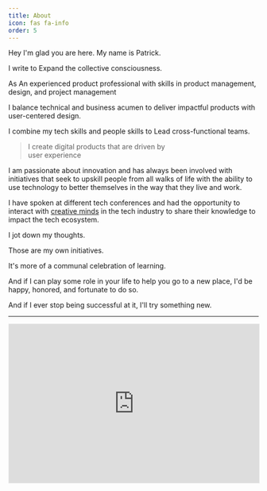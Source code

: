```yaml
---
title: About
icon: fas fa-info
order: 5
---
```


Hey I'm glad you are here. My name is Patrick.

I write to Expand the collective consciousness.

As An experienced product professional with skills in product management, design, and project management

I balance technical and business acumen to deliver impactful products with user-centered design. 

I combine my tech skills and people skills to Lead cross-functional teams. 


> I create digital products
> that are driven by  
> user experience

I am passionate about innovation and has always been involved with initiatives that seek to upskill people from all walks of life with the ability to use technology to better themselves in the way that they live and work.

I have spoken at different tech conferences and had the opportunity to interact with [creative minds](https://youtube.com/@skillembassy_) in the tech industry to share their knowledge to impact the tech ecosystem.

I jot down my thoughts. 

Those are my own initiatives.

It's more of a communal celebration of learning. 

And if I can play some role in your life to help you go to a new place, I'd be happy, honored, and fortunate to do so. 

And if I ever stop being successful at it, I'll try something new.


<hr>

<iframe src="https://patrickkyei.substack.com/embed" width="100%" height="320" style="border:1px solid #EEE; background:white;" frameborder="0" scrolling="no"></iframe>